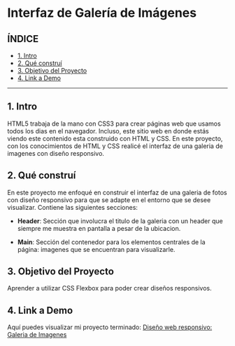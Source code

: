 # Interfaz de Galería de Imágenes

## **ÍNDICE**

* [1. Intro](#)
* [2. Qué construí](#)
* [3. Objetivo del Proyecto](#)
* [4. Link a Demo](#)

****
## 1. Intro

HTML5 trabaja de la mano con CSS3 para crear páginas web que usamos todos los dias en el navegador. Incluso, este sitio web en donde estás viendo este contenido esta construido con HTML y CSS. En este proyecto, con los conocimientos de HTML y CSS realicé el interfaz de una galeria de imagenes con diseño responsivo.

## 2. Qué construí

En este proyecto me enfoqué en construir el interfaz de una galeria de fotos con diseño responsivo para que se adapte en el entorno que se desee visualizar. Contiene las siguientes secciones:

* **Header**: Sección que involucra el titulo de la galeria con un header que siempre me muestra en pantalla a pesar de la ubicacion.

* **Main**: Sección del contenedor para los elementos centrales de la página: imagenes que se encuentran para visualizarle.

## 3. Objetivo del Proyecto

Aprender a utilizar CSS Flexbox para poder crear diseños responsivos.

## 4. Link a Demo
Aquí puedes visualizar mi proyecto terminado: [Diseño web responsivo: Galeria de Imagenes](https://gallery-flexbox.netlify.app/)
